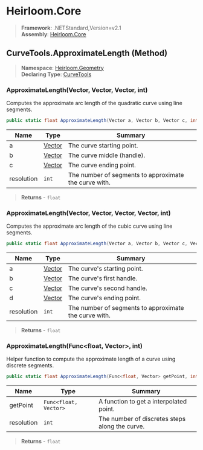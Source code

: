 # Heirloom.Core

> **Framework**: .NETStandard,Version=v2.1  
> **Assembly**: [Heirloom.Core][0]

## CurveTools.ApproximateLength (Method)

> **Namespace**: [Heirloom.Geometry][0]  
> **Declaring Type**: [CurveTools][1]

### ApproximateLength(Vector, Vector, Vector, int)

Computes the approximate arc length of the quadratic curve using line segments.

```cs
public static float ApproximateLength(Vector a, Vector b, Vector c, int resolution = 4)
```

| Name       | Type        | Summary                                               |
|------------|-------------|-------------------------------------------------------|
| a          | [Vector][2] | The curve starting point.                             |
| b          | [Vector][2] | The curve middle (handle).                            |
| c          | [Vector][2] | The curve ending point.                               |
| resolution | `int`       | The number of segments to approximate the curve with. |

> **Returns** - `float`

### ApproximateLength(Vector, Vector, Vector, Vector, int)

Computes the approximate arc length of the cubic curve using line segments.

```cs
public static float ApproximateLength(Vector a, Vector b, Vector c, Vector d, int resolution = 5)
```

| Name       | Type        | Summary                                               |
|------------|-------------|-------------------------------------------------------|
| a          | [Vector][2] | The curve's starting point.                           |
| b          | [Vector][2] | The curve's first handle.                             |
| c          | [Vector][2] | The curve's second handle.                            |
| d          | [Vector][2] | The curve's ending point.                             |
| resolution | `int`       | The number of segments to approximate the curve with. |

> **Returns** - `float`

### ApproximateLength(Func<float, Vector>, int)

Helper function to compute the approximate length of a curve using discrete segments.

```cs
public static float ApproximateLength(Func<float, Vector> getPoint, int resolution = 5)
```

| Name       | Type                  | Summary                                        |
|------------|-----------------------|------------------------------------------------|
| getPoint   | `Func<float, Vector>` | A function to get a interpolated point.        |
| resolution | `int`                 | The number of discretes steps along the curve. |

> **Returns** - `float`

[0]: ../../../Heirloom.Core.md
[1]: ../CurveTools.md
[2]: ../../Heirloom/Vector.md
